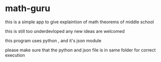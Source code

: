 # math-guru
this is a simple app to give explaintion of math theorems of middle school

this is still too underdevloped any new ideas are welcomed

this program uses python , and it's json module 

please make sure that the python and json file is in same folder for correct execution
